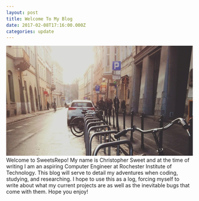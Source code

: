 ```yaml
---
layout: post
title: Welcome To My Blog
date: 2017-02-08T17:16:00.000Z
categories: update
---
```


<img src="/images/fulls/01.jpg" class="fit image"> Welcome to SweetsRepo! My
name is Christopher Sweet and at the time of writing I am an aspiring Computer
Engineer at Rochester Institute of Technology. This blog will serve to detail
my adventures when coding, studying, and researching. I hope to use this as a 
log, forcing myself to write about what my current projects are as well as the
inevitable bugs that come with them. Hope you enjoy!
